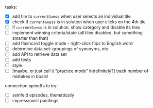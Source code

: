 tasks:

- [x] add tile to `currentGuess` when user selects an individual tile
- [x] check if `currentGuess` is in solution when user clicks on the 4th tile
- [ ] if `currentGuess` is in solution, show category and disable its tiles
- [ ] implement winning criteria/state (all tiles disabled, but something smarter than that)
- [ ] add flashcard toggle mode - right-click flips to English word
- [ ] determine data set: groupings of synonyms, etc.
- [ ] add API to retrieve data set
- [ ] add tests
- [ ] style
- [ ] [maybe, or just call it "practice mode" indefinitely?] track number of mistakes in board

connection spinoffs to try:

- [ ] seinfeld episodes, thematically
- [ ] impressionist paintings
